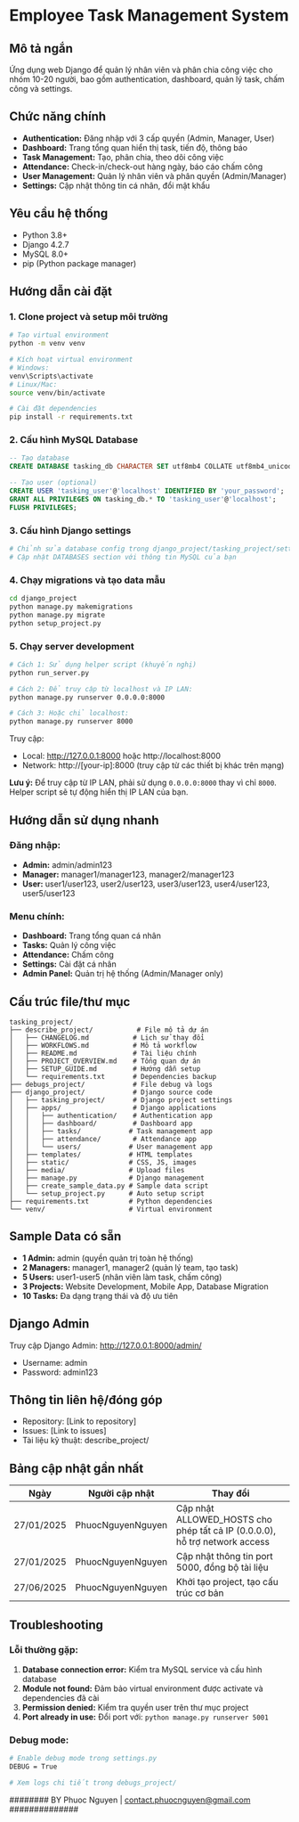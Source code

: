 # Employee Task Management System

## Mô tả ngắn
Ứng dụng web Django để quản lý nhân viên và phân chia công việc cho nhóm 10-20 người, bao gồm authentication, dashboard, quản lý task, chấm công và settings.

## Chức năng chính
- **Authentication:** Đăng nhập với 3 cấp quyền (Admin, Manager, User)
- **Dashboard:** Trang tổng quan hiển thị task, tiến độ, thông báo
- **Task Management:** Tạo, phân chia, theo dõi công việc
- **Attendance:** Check-in/check-out hàng ngày, báo cáo chấm công
- **User Management:** Quản lý nhân viên và phân quyền (Admin/Manager)
- **Settings:** Cập nhật thông tin cá nhân, đổi mật khẩu

## Yêu cầu hệ thống
- Python 3.8+
- Django 4.2.7
- MySQL 8.0+
- pip (Python package manager)

## Hướng dẫn cài đặt

### 1. Clone project và setup môi trường
```bash
# Tạo virtual environment
python -m venv venv

# Kích hoạt virtual environment
# Windows:
venv\Scripts\activate
# Linux/Mac:
source venv/bin/activate

# Cài đặt dependencies
pip install -r requirements.txt
```

### 2. Cấu hình MySQL Database
```sql
-- Tạo database
CREATE DATABASE tasking_db CHARACTER SET utf8mb4 COLLATE utf8mb4_unicode_ci;

-- Tạo user (optional)
CREATE USER 'tasking_user'@'localhost' IDENTIFIED BY 'your_password';
GRANT ALL PRIVILEGES ON tasking_db.* TO 'tasking_user'@'localhost';
FLUSH PRIVILEGES;
```

### 3. Cấu hình Django settings
```bash
# Chỉnh sửa database config trong django_project/tasking_project/settings.py
# Cập nhật DATABASES section với thông tin MySQL của bạn
```

### 4. Chạy migrations và tạo data mẫu
```bash
cd django_project
python manage.py makemigrations
python manage.py migrate
python setup_project.py
```

### 5. Chạy server development
```bash
# Cách 1: Sử dụng helper script (khuyến nghị)
python run_server.py

# Cách 2: Để truy cập từ localhost và IP LAN:
python manage.py runserver 0.0.0.0:8000

# Cách 3: Hoặc chỉ localhost:
python manage.py runserver 8000
```

Truy cập: 
- Local: http://127.0.0.1:8000 hoặc http://localhost:8000
- Network: http://[your-ip]:8000 (truy cập từ các thiết bị khác trên mạng)

**Lưu ý:** Để truy cập từ IP LAN, phải sử dụng `0.0.0.0:8000` thay vì chỉ `8000`. Helper script sẽ tự động hiển thị IP LAN của bạn.

## Hướng dẫn sử dụng nhanh

### Đăng nhập:
- **Admin:** admin/admin123
- **Manager:** manager1/manager123, manager2/manager123  
- **User:** user1/user123, user2/user123, user3/user123, user4/user123, user5/user123

### Menu chính:
- **Dashboard:** Trang tổng quan cá nhân
- **Tasks:** Quản lý công việc
- **Attendance:** Chấm công  
- **Settings:** Cài đặt cá nhân
- **Admin Panel:** Quản trị hệ thống (Admin/Manager only)

## Cấu trúc file/thư mục
```
tasking_project/
├── describe_project/           # File mô tả dự án
│   ├── CHANGELOG.md           # Lịch sử thay đổi
│   ├── WORKFLOWS.md           # Mô tả workflow
│   ├── README.md              # Tài liệu chính
│   ├── PROJECT_OVERVIEW.md    # Tổng quan dự án
│   ├── SETUP_GUIDE.md         # Hướng dẫn setup
│   └── requirements.txt       # Dependencies backup
├── debugs_project/            # File debug và logs
├── django_project/            # Django source code
│   ├── tasking_project/       # Django project settings
│   ├── apps/                  # Django applications
│   │   ├── authentication/    # Authentication app
│   │   ├── dashboard/         # Dashboard app  
│   │   ├── tasks/            # Task management app
│   │   ├── attendance/        # Attendance app
│   │   └── users/            # User management app
│   ├── templates/            # HTML templates
│   ├── static/               # CSS, JS, images
│   ├── media/                # Upload files
│   ├── manage.py             # Django management
│   ├── create_sample_data.py # Sample data script
│   └── setup_project.py      # Auto setup script
├── requirements.txt          # Python dependencies
└── venv/                     # Virtual environment
```

## Sample Data có sẵn
- **1 Admin:** admin (quyền quản trị toàn hệ thống)
- **2 Managers:** manager1, manager2 (quản lý team, tạo task)
- **5 Users:** user1-user5 (nhân viên làm task, chấm công)
- **3 Projects:** Website Development, Mobile App, Database Migration
- **10 Tasks:** Đa dạng trạng thái và độ ưu tiên

## Django Admin
Truy cập Django Admin: http://127.0.0.1:8000/admin/
- Username: admin
- Password: admin123

## Thông tin liên hệ/đóng góp
- Repository: [Link to repository]
- Issues: [Link to issues]
- Tài liệu kỹ thuật: describe_project/

## Bảng cập nhật gần nhất
| Ngày | Người cập nhật | Thay đổi |
|------|----------------|----------|
| 27/01/2025 | PhuocNguyenNguyen | Cập nhật ALLOWED_HOSTS cho phép tất cả IP (0.0.0.0), hỗ trợ network access |
| 27/01/2025 | PhuocNguyenNguyen | Cập nhật thông tin port 5000, đồng bộ tài liệu |
| 27/06/2025 | PhuocNguyenNguyen | Khởi tạo project, tạo cấu trúc cơ bản |

## Troubleshooting

### Lỗi thường gặp:
1. **Database connection error:** Kiểm tra MySQL service và cấu hình database
2. **Module not found:** Đảm bảo virtual environment được activate và dependencies đã cài
3. **Permission denied:** Kiểm tra quyền user trên thư mục project
4. **Port already in use:** Đổi port với: `python manage.py runserver 5001`

### Debug mode:
```bash
# Enable debug mode trong settings.py
DEBUG = True

# Xem logs chi tiết trong debugs_project/
``` 


######## BY Phuoc Nguyen | contact.phuocnguyen@gmail.com ##############